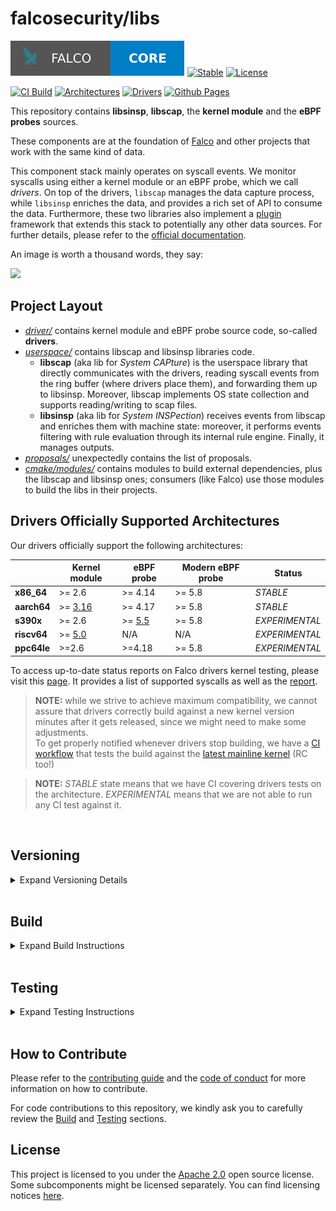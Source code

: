 # falcosecurity/libs

[![Falco Core Repository](https://github.com/falcosecurity/evolution/blob/main/repos/badges/falco-core-blue.svg)](https://github.com/falcosecurity/evolution/blob/main/REPOSITORIES.md#core-scope) [![Stable](https://img.shields.io/badge/status-stable-brightgreen?style=for-the-badge)](https://github.com/falcosecurity/evolution/blob/main/REPOSITORIES.md#stable) [![License](https://img.shields.io/github/license/falcosecurity/libs?style=for-the-badge)](./COPYING)

[![CI Build](https://github.com/falcosecurity/libs/actions/workflows/ci.yml/badge.svg?branch=master)](https://github.com/falcosecurity/libs/actions/workflows/ci.yml)
[![Architectures](https://img.shields.io/badge/ARCHS-x86__64%7Caarch64%7Cs390x%7Criscv64%7Cppc64le-blueviolet)](#drivers-officially-supported-architectures)
[![Drivers](https://img.shields.io/endpoint?url=https://gist.githubusercontent.com/FedeDP/1cbc5d42edf8e3a02fb75e76625f1072/raw/kernel.json)](https://github.com/falcosecurity/libs/actions/workflows/latest-kernel.yml)
[![Github Pages](https://github.com/falcosecurity/libs/actions/workflows/pages.yml/badge.svg)](https://falcosecurity.github.io/libs/)

This repository contains **libsinsp**, **libscap**, the **kernel module** and the **eBPF probes** sources.

These components are at the foundation of [Falco](https://github.com/falcosecurity/falco) and other projects that work with the same kind of data.

This component stack mainly operates on syscall events. We monitor syscalls using either a kernel module or an eBPF probe, which we call *drivers*. On top of the drivers, `libscap` manages the data capture process, while `libsinsp` enriches the data, and provides a rich set of API to consume the data. Furthermore, these two libraries also implement a [plugin](https://github.com/falcosecurity/plugins) framework that extends this stack to potentially any other data sources. For further details, please refer to the [official documentation](https://falco.org/docs/).

An image is worth a thousand words, they say:

<img src="https://falco.org/img/falco-diagram-blog-contribution.png" width="600"/>


## Project Layout

* [_driver/_](./driver) contains kernel module and eBPF probe source code,
so-called **drivers**.       
* [_userspace/_](./userspace) contains libscap and libsinsp libraries code.
  * **libscap** (aka lib for *System CAPture*) is the userspace library
  that directly communicates with the drivers, reading syscall events from
  the ring buffer (where drivers place them), and forwarding them
  up to libsinsp. Moreover, libscap implements OS state collection and
  supports reading/writing to scap files.  
  * **libsinsp** (aka lib for *System INSPection*) receives events from
  libscap and enriches them with machine state: moreover, it performs
  events filtering with rule evaluation through its internal rule engine.
  Finally, it manages outputs. 
* [_proposals/_](./proposals) unexpectedly contains the list of proposals.
* [_cmake/modules/_](./cmake/modules) contains modules to build
external dependencies, plus the libscap and libsinsp ones; consumers
(like Falco) use those modules to build the libs in their projects.

## Drivers Officially Supported Architectures

Our drivers officially support the following architectures:

|             | Kernel module                                                                                | eBPF probe | Modern eBPF probe | Status |
| ----------- |----------------------------------------------------------------------------------------------| ---------- | ----------------- | ------ |
| **x86_64**  | >= 2.6                                                                                       | >= 4.14    | >= 5.8            | _STABLE_ |
| **aarch64** | >= [3.16](https://github.com/torvalds/linux/commit/055b1212d141f1f398fca548f8147787c0b6253f) | >= 4.17    | >= 5.8            | _STABLE_ |
| **s390x**   | >= 2.6                                                                                       | >= [5.5](https://github.com/torvalds/linux/commit/6ae08ae3dea) | >= 5.8            | _EXPERIMENTAL_ |
| **riscv64** | >= [5.0](https://github.com/torvalds/linux/commit/5aeb1b36cedd3a1dfdbfe368629fed52dee34103)  | N/A                                                            | N/A               | _EXPERIMENTAL_ |
| **ppc64le** | >=2.6  | >=4.18         | >= 5.8               | _EXPERIMENTAL_ |


To access up-to-date status reports on Falco drivers kernel testing, please visit this [page](https://falcosecurity.github.io/libs/). It provides a list of supported syscalls as well as the [report](https://falcosecurity.github.io/libs/report/).

> __NOTE:__ while we strive to achieve maximum compatibility, we cannot assure that drivers correctly build against a new kernel version minutes after it gets released, since we might need to make some adjustments.    
> To get properly notified whenever drivers stop building, we have a [CI workflow](.github/workflows/latest-kernel.yml) that tests the build against the [latest mainline kernel](https://www.kernel.org/) (RC too!)

> __NOTE:__ _STABLE_ state means that we have CI covering drivers tests on the architecture. _EXPERIMENTAL_ means that we are not able to run any CI test against it.

</br>

## Versioning

<details>
	<summary>Expand Versioning Details</summary>

This project utilizes two different numbering series for the _libs_ and _drivers_ components, both in accordance with [Semantic Versioning 2.0.0](https://semver.org/). In particular, the _drivers_ component versions include a `driver` suffix in the [build metadata](https://semver.org/#spec-item-10) part of the SemVer string (ie. `5.1.0+driver`) to differentiate them from the _libs_ versions (ie. `0.12.0`). Further details about how we manage the versioning of these components can be found in our [release process documentation](./release.md).

When building this project from a Git working directory, the build system (see [CMakeLists.txt](./CMakeLists.txt)) will automatically determine the correct version for all components.

For [officially released builds](https://github.com/falcosecurity/libs/releases), the corresponding Git tag will be used as the version.

For development versions, the following schema is applied:

`<x>.<y>.<z>-<count>+<commit>[-driver]`

Where:
- `<x>.<y>.<z>` represents the next version number, reflecting either a patch for release branches or a minor version for development branches.
- `<count>` is the number of commits ahead from either:
  - the latest tag on the branch, for release branches; or   
  - the closest common ancestor with the branch holding the latest tagged version, for development branches.
- `<commit>` refers to the first 7 digits of the commit hash.
- `[-driver]` is an optional suffix used specifically for _driver_ versions.

For example, `0.13.0-2+abcdef0` means that the current _HEAD_ (_G_, commit hash `abcdef0`) is the second commit ahead of the common ancestor (_E_) with the release branch that holds the tag for `0.12.0` (_C_):

```
      A---B---C (tag: 0.12.0, branch: release/0.12.x)
     /
D---E---F---G (HEAD -> abcdef0)
```

This scheme ensures the correct [precedence](https://semver.org/#spec-item-11) when comparing build version numbers, regardless of whether they are released or development builds.


If you are building this project outside of a Git working directory, or if you want to override the version numbers, you must correctly set the appropriate `cmake` variables. For example, use `-DFALCOSECURITY_LIBS_VERSION=x.y.z -DDRIVER_VERSION=a.b.c+driver`.

</details>

</br>

## Build

<details>
	<summary>Expand Build Instructions</summary>

For your convenience, we have included the instructions for building the `libs` modules here, in addition to the information available in the [official documentation](https://falco.org/docs/install-operate/source/). These instructions are designed for building and testing `libs` on your own Linux development machine. However, if you intend to adopt CI or build within containers, there are additional considerations to take into account. The official [website]((https://falco.org/docs/install-operate/source/)) continually extends its guidance in this respect.

The project utilizes the `cmake` build system, and the key `make` targets are as follows: 

* `driver` -> build the kmod
* `bpf` -> build the eBPF probe
* `scap` -> build libscap (`modern_bpf` driver will be bundled into `scap` if enabled)
* `sinsp` -> build libsinsp (depends upon `scap` target)
* `scap-open` -> build a small example binary for `libscap` to test the drivers (dependent on `scap`)
* `sinsp-example` -> build a small example binary for `libsinsp` to test the drivers and/or `libsinsp` functionality (dependent on `scap` and `sinsp`)

You can refer to the main [CMakeLists.txt](CMakeLists.txt) file to explore the available targets and flags.

To start, first create and move inside `build/` folder:
```bash
mkdir build && cd build
```

### Build userspace using bundled deps

The easiest way to build the project is to use `BUNDLED_DEPS` option (enabled by default), 
meaning that most of the dependencies will be fetched and compiled during the process:

```bash
cmake -DUSE_BUNDLED_DEPS=ON ../;
make sinsp
```
> __NOTE:__ Take a break as this will take quite a bit of time (around 15 mins, dependent on the hardware).

### Build userspace using system deps

To build using the system deps instead, first, make sure to have all the needed packages installed. Refer to the [official documentation](https://falco.org/docs/install-operate/source/).

```bash
cmake -DUSE_BUNDLED_DEPS=OFF ../;
make sinsp
```

> __NOTE:__ Using system libraries is useful to cut compile times down, as this way it will only build libs, and not all deps. On the other hand, system deps version may have an impact, and we cannot guarantee everything goes smoothly while using them.

### Build driver - kmod

To build the kmod driver, you need your kernel headers installed. Check out the [official documentation](https://falco.org/docs/install-operate/source/).

```bash
make driver
# Verify the kmod object code was created, uses `.ko` extension.
ls -l driver/src/scap.ko;
```

### Build driver - eBPF probe

To build the eBPF probe, you need `clang` and `llvm` packages and you also need your kernel headers installed. Check out the [official documentation](https://falco.org/docs/install-operate/source/).

```bash
cmake -DBUILD_BPF=ON ../;
make bpf
# Verify the eBPF object code was created, uses `.o` extension.
ls -l driver/bpf/probe.o;
```

>__WARNING__: **clang-7** is the oldest supported version to build our BPF probe.

Initial guidance for CI and building within containers: To build either the kmod or eBPF probe in a container, you will need to make the extracted kernel headers available. The [test/vm](test/vm/) directory contains example [scripts](test/vm/scripts/compile_drivers.sh) demonstrating how to pass them to the `make` command using the argument `KERNELDIR=${EXTRACTED_KERNEL_HEADERS_DIR}`. You can also use the [falcosecurity/driverkit](https://github.com/falcosecurity/driverkit) or explore the scripts within the driverkit repository. The mentioned resources also provide candidate builder containers.

### Build driver - modern eBPF probe

To build the modern eBPF probe, further prerequisites are necessary:

* A recent `clang` version (>=`12`).
* A recent `bpftool` version, typing `bpftool gen` you should see at least these features:
    ```
    Usage: bpftool gen object OUTPUT_FILE INPUT_FILE [INPUT_FILE...]    <---
           bpftool gen skeleton FILE [name OBJECT_NAME]                 <---
           bpftool gen help
    ```
  If you want to use the `bpftool` mirror repo, version [`6.7`](https://github.com/libbpf/bpftool/releases/tag/v6.7.0) should be enough.
  
  If you want to compile it directly from the kernel tree you should pick at least the `5.13` tag.

* BTF exposed by your kernel, you can check it through `ls /sys/kernel/btf/vmlinux`. You should see this line:

    ```
    /sys/kernel/btf/vmlinux
    ```
* A kernel version >=`5.8`.

> __NOTE:__ These are not the requirements to use the modern BPF probe, but rather for building it from source.

Regarding the previously discussed bpf drivers, they create a kernel-specific object code (`driver/bpf/probe.o`) for your machine's kernel release (`uname -r`). This object code is then used as an argument for testing with `scap-open` and `sinsp-example` binaries.

However, the modern BPF driver operates differently. It doesn't require kernel headers, and its build isn't tied to your kernel release. This is enabled by the CO-RE (Compile Once - Run Everywhere) feature of the modern BPF driver. CO-RE allows the driver to work on kernels with backported BTF (BPF Type Format) support or kernel versions >= 5.8.

To comprehend how the driver understands kernel data structures without knowledge of the kernel it runs on, there's no black magic involved. We maintain a [vmlinux.h](driver/modern_bpf/definitions/vmlinux.h) file in our project containing all necessary kernel data structure definitions. Additionally, we sometimes rely on macros or functions typically found in system header files, which we redefine in [struct_flavors.h](driver/modern_bpf/definitions/struct_flavors.h).
 
That being said, the modern BPF driver still produces an object file, which you can create using the target below. Nevertheless, we ultimately include it in `scap` regardless. Hence, when modern BPF is enabled, building `scap` will already cover this step for you.

```bash
cmake \
-DUSE_BUNDLED_DEPS=ON \
-DBUILD_LIBSCAP_MODERN_BPF=ON ../;

make ProbeSkeleton
# Verify the modern eBPF object code / final composed header file including all `.o` modern_bpf files was created, uses `.h` extension.
ls -l skel_dir/bpf_probe.skel.h;
# Now includes skel_dir/bpf_probe.skel.h in `scap` during the linking process.
make scap
```

Initial guidance for CI and building within containers: The Falco Project, for instance, compiles the final Falco userspace binary within older centos7 [falco-builder](https://falco.org/docs/install-operate/source/#build-using-falco-builder-container) containers with bundled dependencies. This ensures compatibility across supported systems, mainly due to GLIBC versions and other intricacies. However, you won't be able to compile the modern BPF driver on such old systems or builder containers. One solution is to build `skel_dir/bpf_probe.skel.h` in a more recent builder container. For example, you can refer to this [container](test/vm/containers/ubuntu2310.Dockerfile) as a guide. Subsequently, you can provide the modern BPF header file as an artifact to `scap` during building in an older builder container. As an illustrative example, we use `/tmp/skel-dir` containing the `bpf_probe.skel.h` file.

```bash
cmake \
-DUSE_BUNDLED_DEPS=ON \
-DBUILD_LIBSCAP_MODERN_BPF=ON \
-DMODERN_BPF_SKEL_DIR="/tmp/skel-dir" ../;
```

### gVisor support

Libscap contains additional library functions to allow integration with system call events coming from [gVisor](https://gvisor.dev).
Compilation of this functionality can be disabled with `-DBUILD_LIBSCAP_GVISOR=OFF`.

</details>

</br>

## Testing

<details>
	<summary>Expand Testing Instructions</summary>

This repository includes convenient test example binaries for both `scap` and `sinsp`:

* `scap-open` -> build a small example binary for `libscap` to test the drivers (dependent on `scap`), checkout the program's [documentation](./userspace/libscap/examples/01-open/README.md)
* `sinsp-example` -> build a small example binary for `libsinsp` to test the drivers and/or `libsinsp` functionality (dependent on `scap` and `sinsp`), checkout the program's [documentation](./userspace/libsinsp/examples/README.md)

When developing new features, you would run either one depending on what you're working on, in order to test and validate your changes.

> __NOTE:__ When you're working on driver development, it can be quite useful to make use of the kernel's built-in `printk` functionality. However, for the traditional bpf driver, you'll need to uncomment a line in the [bpf Makefile](driver/bpf/Makefile) first and use a dedicated build flag `BPF_DEBUG`. For modern BPF, use the build flag `MODERN_BPF_DEBUG_MODE`. Any logs generated by `bpf_printk()` will be written to `/sys/kernel/debug/tracing/trace_pipe`. Just make sure you have the right permissions set up for this.

Here's an example of a `cmake` command that will enable everything you need for all tests and components. By default, the following flags are disabled, with the exception of `USE_BUNDLED_DEPS` and `CREATE_TEST_TARGETS` (they are enabled by default).

```bash
cmake \
-DUSE_BUNDLED_DEPS=ON \
-DBUILD_LIBSCAP_MODERN_BPF=ON \
-DBUILD_LIBSCAP_GVISOR=ON \
-DBUILD_BPF=ON \
-DBUILD_DRIVER=ON \
-DMODERN_BPF_DEBUG_MODE=ON \
-DBPF_DEBUG=ON \
-DCREATE_TEST_TARGETS=ON \
-DENABLE_LIBSCAP_TESTS=ON \
-DENABLE_DRIVERS_TESTS=ON \
-DENABLE_LIBSINSP_E2E_TESTS=ON \
-DENABLE_VM_TESTS=ON ../;
```

> __NOTE:__ The `ENABLE_LIBSINSP_E2E_TESTS` flag enables the new e2e tests for libsinsp. Please keep in mind these tests are currently in heavy development and need some extra steps (see in the section below) to run correctly.

> __TIP:__ Installing and using the package `ccache` can optimize repeated testing, but we don't offer official support or testing for it.

```bash
nproc=$(grep processor /proc/cpuinfo | tail -n 1 | awk '{print $3}');
rm -f driver/bpf/probe.o; make bpf;
rm -f driver/src/scap.ko; make driver;
# scap-open binary
rm -f libscap/examples/01-open/scap-open; make -j$(($nproc-1)) scap-open;
# sinsp-example binary
rm -f libsinsp/examples/sinsp-example; make -j$(($nproc-1)) sinsp-example;
```

These are the conventional unit tests that our CI system enforces:

```bash
# sinsp traditional unit tests
make -j$(($nproc-1)) unit-test-libsinsp; 
# Run
make run-unit-test-libsinsp;

# scap traditional unit tests
make -j$(($nproc-1)) libscap_test; 
# Run
sudo ./test/libscap/libscap_test;
```

Specialized driver tests can be found in [test/drivers](test/drivers), but please be aware that certain limitations might apply, and we're making every effort to ensure compatibility across various distributions. Our CI system also enforces these tests, but do note that currently, the CI system for driver tests is designed exclusively for Ubuntu. Therefore, if you encounter some test failures that aren't related to your changes, don't worry too much.

```bash
make -j$(($nproc-1)) drivers_test; 
# Run each drivers test via changing flags
sudo ./test/drivers/drivers_test -m;
```

The tests mentioned below expand beyond the scope of "unit tests". In this context as well, we are dedicated to making sure they run smoothly on your `localhost` for pre-PR testing, to the best of our ability:

- [test/e2e](test/e2e) - enforced by our CI
- [test/vm](test/vm) - our CI includes comparable tests, but it employs a distinct framework. For current status reports on Falco drivers kernel testing, please visit this [page](https://falcosecurity.github.io/libs/).

As mentioned earlier, The Falco Project's `libs` repository includes numerous CI-powered checks. For the most current information, please refer to the CI definitions under the [workflows](.github/workflows/) directory.

### [EXPERIMENTAL] Run libsinsp e2e tests

To correctly run the new libsinsp e2e tests on x86_64 `gcc-multilib` and `g++-multilib` are needed. To run the tests, use the following commands:

```bash
make -j$(($nproc-1)) libsinsp_e2e_tests;
# Run each drivers test via changing flags
sudo ./test/libsinsp_e2e/libsinsp_e2e_tests -m;
```

</details>

</br>

## How to Contribute

Please refer to the [contributing guide](https://github.com/falcosecurity/.github/blob/main/CONTRIBUTING.md) and the [code of conduct](https://github.com/falcosecurity/evolution/CODE_OF_CONDUCT.md) for more information on how to contribute.

For code contributions to this repository, we kindly ask you to carefully review the [Build](#build) and [Testing](#testing) sections.

## License

This project is licensed to you under the [Apache 2.0](./COPYING) open source license. Some subcomponents might be licensed separately. You can find licensing notices [here](./NOTICES).
